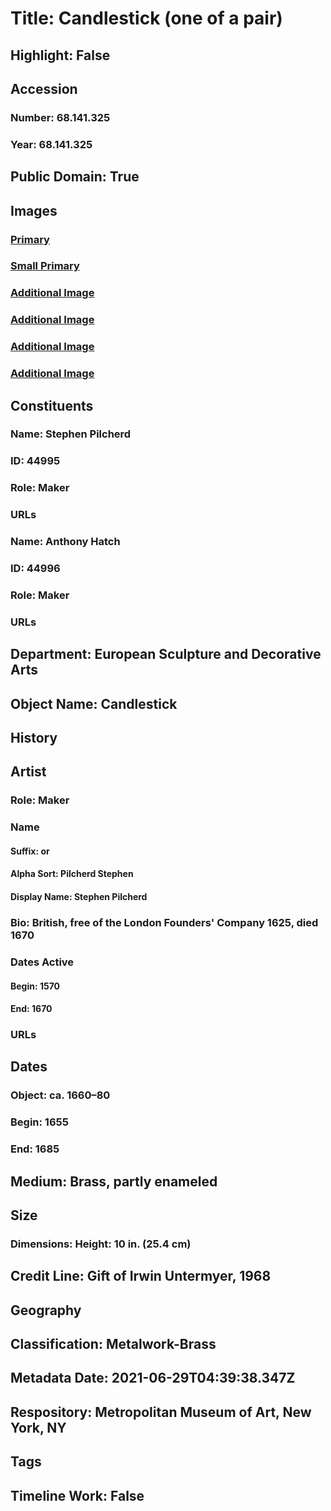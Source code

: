 # Title: Candlestick (one of a pair)
## Highlight: False
## Accession
### Number: 68.141.325
### Year: 68.141.325
## Public Domain: True
## Images
### [Primary](https://images.metmuseum.org/CRDImages/es/original/DP-17090-084.jpg)
### [Small Primary](https://images.metmuseum.org/CRDImages/es/web-large/DP-17090-084.jpg)
### [Additional Image](https://images.metmuseum.org/CRDImages/es/original/DP-17090-117.jpg)
### [Additional Image](https://images.metmuseum.org/CRDImages/es/original/DP-17090-115.jpg)
### [Additional Image](https://images.metmuseum.org/CRDImages/es/original/DP-17090-116.jpg)
### [Additional Image](https://images.metmuseum.org/CRDImages/es/original/DP-17090-085.jpg)
## Constituents
### Name: Stephen Pilcherd
### ID: 44995
### Role: Maker
### URLs
### Name: Anthony Hatch
### ID: 44996
### Role: Maker
### URLs
## Department: European Sculpture and Decorative Arts
## Object Name: Candlestick
## History
## Artist
### Role: Maker
### Name
#### Suffix: or
#### Alpha Sort: Pilcherd Stephen
#### Display Name: Stephen Pilcherd
### Bio: British, free of the London Founders' Company 1625, died 1670
### Dates Active
#### Begin: 1570
#### End: 1670
### URLs
## Dates
### Object: ca. 1660–80
### Begin: 1655
### End: 1685
## Medium: Brass, partly enameled
## Size
### Dimensions: Height: 10 in. (25.4 cm)
## Credit Line: Gift of Irwin Untermyer, 1968
## Geography
## Classification: Metalwork-Brass
## Metadata Date: 2021-06-29T04:39:38.347Z
## Respository: Metropolitan Museum of Art, New York, NY
## Tags
## Timeline Work: False